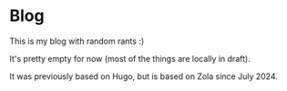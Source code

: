 # Blog

This is my blog with random rants :)

It's pretty empty for now (most of the things are locally in draft).

It was previously based on Hugo, but is based on Zola since July 2024.
